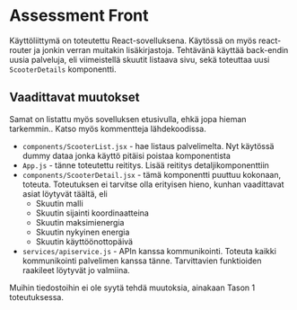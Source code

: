# Assessment Front

Käyttöliittymä on toteutettu React-sovelluksena. Käytössä on myös react-router ja jonkin verran muitakin lisäkirjastoja. Tehtävänä käyttää back-endin uusia palveluja, eli viimeistellä skuutit listaava sivu, sekä toteuttaa uusi `ScooterDetails` komponentti.

## Vaadittavat muutokset

Samat on listattu myös sovelluksen etusivulla, ehkä jopa hieman tarkemmin.. Katso myös kommentteja lähdekoodissa.

- `components/ScooterList.jsx` - hae listaus palvelimelta. Nyt käytössä dummy dataa jonka käyttö pitäisi poistaa komponentista
- `App.js` - tänne toteutettu reititys. Lisää reititys detaljikomponenttiin
- `components/ScooterDetail.jsx` - tämä komponentti puuttuu kokonaan, toteuta. Toteutuksen ei tarvitse olla erityisen hieno, kunhan vaadittavat asiat löytyvät täältä, eli
    - Skuutin malli
    - Skuutin sijainti koordinaatteina
    - Skuutin maksimienergia
    - Skuutin nykyinen energia
    - Skuutin käyttöönottopäivä
- `services/apiservice.js` - APIn kanssa kommunikointi. Toteuta kaikki kommunikointi palvelimen kanssa tänne. Tarvittavien funktioiden raakileet löytyvät jo valmiina.

Muihin tiedostoihin ei ole syytä tehdä muutoksia, ainakaan Tason 1 toteutuksessa.
